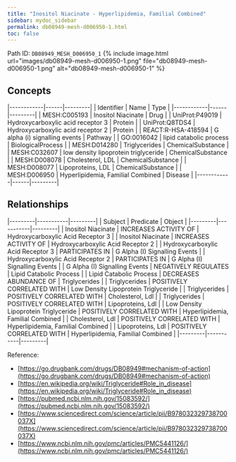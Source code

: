 ```yaml
---
title: "Inositol Niacinate - Hyperlipidemia, Familial Combined"
sidebar: mydoc_sidebar
permalink: db08949-mesh-d006950-1.html
toc: false 
---
```



Path ID: `DB08949_MESH_D006950_1`
{% include image.html url="images/db08949-mesh-d006950-1.png" file="db08949-mesh-d006950-1.png" alt="db08949-mesh-d006950-1" %}

## Concepts

|------------|------|---------|
| Identifier | Name | Type    |
|------------|------|---------|
| MESH:C005193 | Inositol Niacinate | Drug |
| UniProt:P49019 | Hydroxycarboxylic acid receptor 3 | Protein |
| UniProt:Q8TDS4 | Hydroxycarboxylic acid receptor 2 | Protein |
| REACT:R-HSA-418594 | G alpha (i) signalling events | Pathway |
| GO:0016042 | lipid catabolic process | BiologicalProcess |
| MESH:D014280 | Triglycerides | ChemicalSubstance |
| MESH:C032607 | low density lipoprotein triglyceride | ChemicalSubstance |
| MESH:D008078 | Cholesterol, LDL | ChemicalSubstance |
| MESH:D008077 | Lipoproteins, LDL | ChemicalSubstance |
| MESH:D006950 | Hyperlipidemia, Familial Combined | Disease |
|------------|------|---------|

## Relationships

|---------|-----------|---------|
| Subject | Predicate | Object  |
|---------|-----------|---------|
| Inositol Niacinate | INCREASES ACTIVITY OF | Hydroxycarboxylic Acid Receptor 3 |
| Inositol Niacinate | INCREASES ACTIVITY OF | Hydroxycarboxylic Acid Receptor 2 |
| Hydroxycarboxylic Acid Receptor 3 | PARTICIPATES IN | G Alpha (I) Signalling Events |
| Hydroxycarboxylic Acid Receptor 2 | PARTICIPATES IN | G Alpha (I) Signalling Events |
| G Alpha (I) Signalling Events | NEGATIVELY REGULATES | Lipid Catabolic Process |
| Lipid Catabolic Process | DECREASES ABUNDANCE OF | Triglycerides |
| Triglycerides | POSITIVELY CORRELATED WITH | Low Density Lipoprotein Triglyceride |
| Triglycerides | POSITIVELY CORRELATED WITH | Cholesterol, Ldl |
| Triglycerides | POSITIVELY CORRELATED WITH | Lipoproteins, Ldl |
| Low Density Lipoprotein Triglyceride | POSITIVELY CORRELATED WITH | Hyperlipidemia, Familial Combined |
| Cholesterol, Ldl | POSITIVELY CORRELATED WITH | Hyperlipidemia, Familial Combined |
| Lipoproteins, Ldl | POSITIVELY CORRELATED WITH | Hyperlipidemia, Familial Combined |
|---------|-----------|---------|

Reference: 
  - [https://go.drugbank.com/drugs/DB08949#mechanism-of-action](https://go.drugbank.com/drugs/DB08949#mechanism-of-action)
  - [https://en.wikipedia.org/wiki/Triglyceride#Role_in_disease](https://en.wikipedia.org/wiki/Triglyceride#Role_in_disease)
  - [https://pubmed.ncbi.nlm.nih.gov/15083592/](https://pubmed.ncbi.nlm.nih.gov/15083592/)
  - [https://www.sciencedirect.com/science/article/pii/B978032329738700037X](https://www.sciencedirect.com/science/article/pii/B978032329738700037X)
  - [https://www.ncbi.nlm.nih.gov/pmc/articles/PMC5441126/](https://www.ncbi.nlm.nih.gov/pmc/articles/PMC5441126/)
